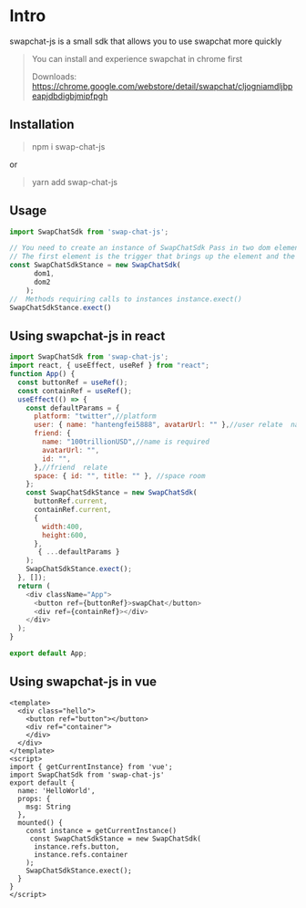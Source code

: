 
# Intro
swapchat-js is a small sdk that allows you to use swapchat more quickly

> You can install and experience swapchat in chrome first
> 
> Downloads: https://chrome.google.com/webstore/detail/swapchat/cljogniamdljbpeapjdbdigbjmipfpgh

## Installation
> npm i swap-chat-js 
> 
or 
> yarn add swap-chat-js
> 
> 
> 
## Usage

```javascript
import SwapChatSdk from 'swap-chat-js';

// You need to create an instance of SwapChatSdk Pass in two dom elements as parameters.
// The first element is the trigger that brings up the element and the second element is the slot container for the chat tool
const SwapChatSdkStance = new SwapChatSdk(
      dom1,
      dom2
    );
//  Methods requiring calls to instances instance.exect()
SwapChatSdkStance.exect()
```

## Using swapchat-js in react
```javascript
import SwapChatSdk from 'swap-chat-js';
import react, { useEffect, useRef } from "react";
function App() {
  const buttonRef = useRef();
  const containRef = useRef();
  useEffect(() => {
    const defaultParams = {
      platform: "twitter",//platform
      user: { name: "hantengfei5888", avatarUrl: "" },//user relate  name is required  
      friend: {
        name: "100trillionUSD",//name is required
        avatarUrl: "",
        id: "",
      },//friend  relate
      space: { id: "", title: "" }, //space room
    };
    const SwapChatSdkStance = new SwapChatSdk(
      buttonRef.current,
      containRef.current,
      {
        width:400,
        height:600,
      },
       { ...defaultParams }
    );
    SwapChatSdkStance.exect();
  }, []);
  return (
    <div className="App">
      <button ref={buttonRef}>swapChat</button>
      <div ref={containRef}></div>
    </div>
  );
}

export default App;
```
## Using swapchat-js in vue
```vue
<template>
  <div class="hello">
    <button ref="button"></button>
    <div ref="container">
    </div>
  </div>
</template>
<script>
import { getCurrentInstance} from 'vue';
import SwapChatSdk from 'swap-chat-js'
export default {
  name: 'HelloWorld',
  props: {
    msg: String
  },
  mounted() {
    const instance = getCurrentInstance()
     const SwapChatSdkStance = new SwapChatSdk(
      instance.refs.button,
      instance.refs.container
    );
    SwapChatSdkStance.exect();
  }
}
</script>
```
